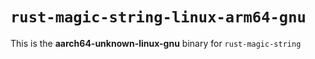 # `rust-magic-string-linux-arm64-gnu`

This is the **aarch64-unknown-linux-gnu** binary for `rust-magic-string`
